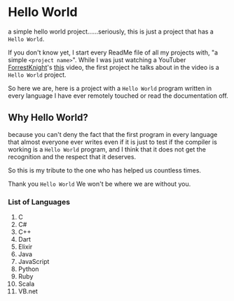 # Hello World
a simple hello world project......seriously, this is just a project that has a `Hello World`.

If you don't know yet, I start every ReadMe file of all my projects with, "a simple `<project name>`". While I was just watching a YouTuber [ForrestKnight](https://github.com/forrestknight)'s [this](https://www.youtube.com/watch?v=n2B-FClr5rA&list=PLiVe36BQmGS0--r2m1gHuC7vOqWTWaeUE&index=8) video, the first project he talks about in the video is a `Hello World` project. 

So here we are, here is a project with a `Hello World` program written in every language I have ever remotely touched or read the documentation off.

## Why Hello World?
because you can't deny the fact that the first program in every language that almost everyone ever writes even if it is just to test if the compiler is working is a `Hello World` program, and I think that it does not get the recognition and the respect that it deserves.

So this is my tribute to the one who has helped us countless times.

Thank you `Hello World` We won't be where we are without you.

### List of Languages
1. C
2. C#
3. C++
4. Dart
5. Elixir
6. Java
7. JavaScript
8. Python
9. Ruby
10. Scala
11. VB.net
